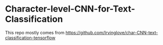 # Character-level-CNN-for-Text-Classification
This repo mostly comes from https://github.com/Irvinglove/char-CNN-text-classification-tensorflow

